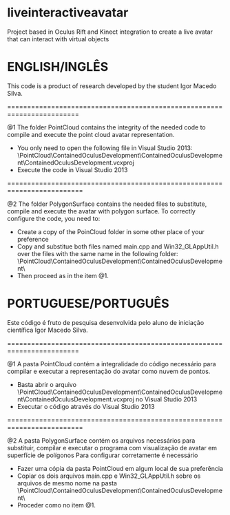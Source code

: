 # liveinteractiveavatar
Project based in Oculus Rift and Kinect integration to create a live avatar that can interact with virtual objects

# ENGLISH/INGLÊS
This code is a product of research developed by the student
Igor Macedo Silva.

========================================================================

@1 The folder PointCloud contains the integrity of the needed code to compile and execute the point cloud avatar representation.
  - You only need to open the following file in Visual Studio 2013: \PointCloud\ContainedOculusDevelopment\ContainedOculusDevelopment\ContainedOculusDevelopment.vcxproj
  - Execute the code in Visual Studio 2013

=========================================================================

@2 The folder PolygonSurface contains the needed files to substitute, compile and execute the avatar with polygon surface.
To correctly configure the code, you need to:
  - Create a copy of the PoinCloud folder in some other place of your preference
  - Copy and substitue both files named main.cpp and Win32_GLAppUtil.h over the files with the same name in the following folder: \PointCloud\ContainedOculusDevelopment\ContainedOculusDevelopment\
  - Then proceed as in the item @1.

# PORTUGUESE/PORTUGUÊS
Este código é fruto de pesquisa desenvolvida pelo aluno
de iniciação científica Igor Macedo Silva.

========================================================================

@1 A pasta PointCloud contém a integralidade do código necessário para compilar e executar
a representação do avatar como nuvem de pontos.
  - Basta abrir o arquivo \PointCloud\ContainedOculusDevelopment\ContainedOculusDevelopment\ContainedOculusDevelopment.vcxproj no Visual Studio 2013
  - Executar o código através do Visual Studio 2013

=========================================================================

@2 A pasta PolygonSurface contém os arquivos necessários para substituir, compilar e executar o programa com
visualização de avatar em superfície de polígonos
Para configurar corretamente é necessário
  - Fazer uma cópia da pasta PointCloud em algum local de sua preferência
  - Copiar os dois arquivos main.cpp e Win32_GLAppUtil.h sobre os arquivos de mesmo nome na pasta \PointCloud\ContainedOculusDevelopment\ContainedOculusDevelopment\
  - Proceder como no item @1.


